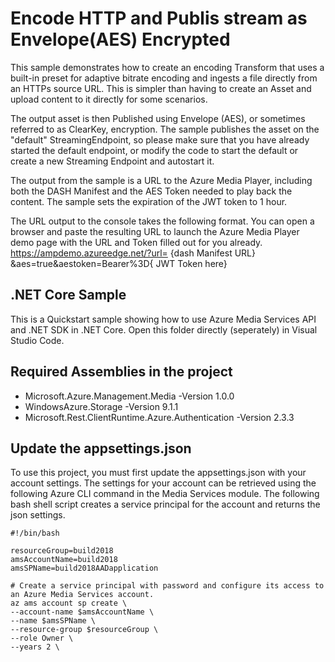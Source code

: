 # Encode HTTP and Publis stream as Envelope(AES) Encrypted
This sample demonstrates how to create an encoding Transform that uses a built-in preset for adaptive bitrate encoding and ingests a file directly from an HTTPs source URL.  This is simpler than having to create an Asset and upload content to it directly for some scenarios.

The output asset is then Published using Envelope (AES), or sometimes referred to as ClearKey, encryption. 
The sample publishes the asset on the "default" StreamingEndpoint, so please make sure that you have already started the default endpoint, or modify the code to start the default or create a new Streaming Endpoint and autostart it. 

The output from the sample is a URL to the Azure Media Player, including both the DASH Manifest and the AES Token needed to play back the content.
The sample sets the expiration of the JWT token to 1 hour.

The URL output to the console takes the following format.  You can open a browser and paste the resulting URL to launch the Azure Media Player demo page with the URL and Token filled out for you already. 
    https://ampdemo.azureedge.net/?url= {dash Manifest URL} &aes=true&aestoken=Bearer%3D{ JWT Token here}

## .NET Core Sample

This is a Quickstart sample showing how to use Azure Media Services API and .NET SDK in .NET Core. 
Open this folder directly (seperately) in Visual Studio Code. 

## Required Assemblies in the project
- Microsoft.Azure.Management.Media -Version 1.0.0
- WindowsAzure.Storage  -Version 9.1.1
- Microsoft.Rest.ClientRuntime.Azure.Authentication -Version 2.3.3

## Update the appsettings.json

To use this project, you must first update the appsettings.json with your account settings. The settings for your account can be retrieved using the following Azure CLI command in the Media Services module.
The following bash shell script creates a service principal for the account and returns the json settings.

    #!/bin/bash

    resourceGroup=build2018
    amsAccountName=build2018
    amsSPName=build2018AADapplication

    # Create a service principal with password and configure its access to an Azure Media Services account.
    az ams account sp create \
    --account-name $amsAccountName \
    --name $amsSPName \
    --resource-group $resourceGroup \
    --role Owner \
    --years 2 \